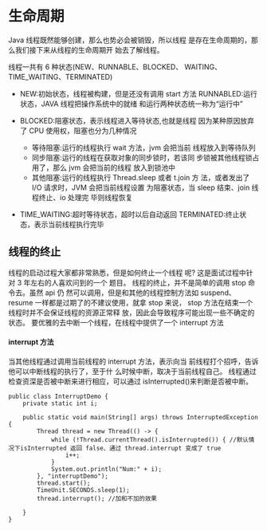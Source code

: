 # 生命周期

Java 线程既然能够创建，那么也势必会被销毁，所以线程 是存在生命周期的，那么我们接下来从线程的生命周期开 始去了解线程。

线程一共有 6 种状态(NEW、RUNNABLE、BLOCKED、 WAITING、TIME_WAITING、TERMINATED)

- NEW:初始状态，线程被构建，但是还没有调用 start 方法 RUNNABLED:运行状态，JAVA 线程把操作系统中的就绪 和运行两种状态统一称为“运行中”

- BLOCKED:阻塞状态，表示线程进入等待状态,也就是线程 因为某种原因放弃了 CPU 使用权，阻塞也分为几种情况
  - 等待阻塞:运行的线程执行 wait 方法，jvm 会把当前 线程放入到等待队列
  - 同步阻塞:运行的线程在获取对象的同步锁时，若该同 步锁被其他线程锁占用了，那么 jvm 会把当前的线程 放入到锁池中
  - 其他阻塞:运行的线程执行 Thread.sleep 或者 t.join 方 法，或者发出了 I/O 请求时，JVM 会把当前线程设置 为阻塞状态，当 sleep 结束、join 线程终止、io 处理完 毕则线程恢复

- TIME_WAITING:超时等待状态，超时以后自动返回 TERMINATED:终止状态，表示当前线程执行完毕

## 线程的终止

线程的启动过程大家都非常熟悉，但是如何终止一个线程 呢? 这是面试过程中针对 3 年左右的人喜欢问到的一个 题目。
线程的终止，并不是简单的调用 stop 命令去。虽然 api 仍 然可以调用，但是和其他的线程控制方法如 suspend、 resume 一样都是过期了的不建议使用，就拿 stop 来说， stop 方法在结束一个线程时并不会保证线程的资源正常释 放，因此会导致程序可能出现一些不确定的状态。 要优雅的去中断一个线程，在线程中提供了一个 interrupt 方法

#### interrupt 方法

当其他线程通过调用当前线程的 interrupt 方法，表示向当 前线程打个招呼，告诉他可以中断线程的执行了，至于什 么时候中断，取决于当前线程自己。 线程通过检查资深是否被中断来进行相应，可以通过 isInterrupted()来判断是否被中断。

```
public class InterruptDemo {
    private static int i;

    public static void main(String[] args) throws InterruptedException {
        Thread thread = new Thread(() -> {
            while (!Thread.currentThread().isInterrupted()) { //默认情况下isInterrupted 返回 false、通过 thread.interrupt 变成了 true
                i++;
            }
            System.out.println("Num:" + i);
        }, "interruptDemo");
        thread.start();
        TimeUnit.SECONDS.sleep(1);
        thread.interrupt(); //加和不加的效果

    }
}
```

